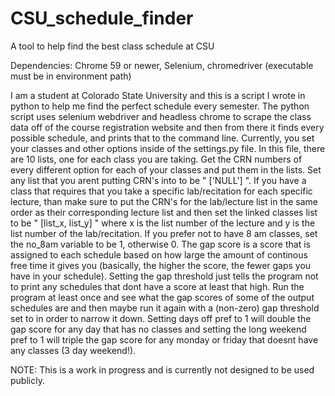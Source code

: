 # CSU_schedule_finder
A tool to help find the best class schedule at CSU

Dependencies: 
Chrome 59 or newer, 
Selenium, 
chromedriver (executable must be in environment path)

I am a student at Colorado State University and this is a script I wrote in python to help me find the perfect schedule every semester. The python script uses selenium webdriver and headless chrome to scrape the class data off of the course registration website and then from there it finds every possible schedule, and prints that to the command line. Currently, you set your classes and other options inside of the settings.py file. In this file, there are 10 lists, one for each class you are taking. Get the CRN numbers of every different option for each of your classes and put them in the lists. Set any list that you arent putting CRN's into to be " ['NULL'] ". If you have a class that requires that you take a specific lab/recitation for each specific lecture, than make sure to put the CRN's for the lab/lecture list in the same order as their corresponding lecture list and then set the linked classes list to be " [list_x, list_y] " where x is the list number of the lecture and y is the list number of the lab/recitation. If you prefer not to have 8 am classes, set the no_8am variable to be 1, otherwise 0. The gap score is a score that is assigned to each schedule based on how large the amount of continous free time it gives you (basically, the higher the score, the fewer gaps you have in your schedule). Setting the gap threshold just tells the program not to print any schedules that dont have a score at least that high. Run the program at least once and see what the gap scores of some of the output schedules are and then maybe run it again with a (non-zero) gap threshold set to in order to narrow it down. Setting days off pref to 1 will double the gap score for any day that has no classes and setting the long weekend pref to 1 will triple the gap score for any monday or friday that doesnt have any classes (3 day weekend!).

NOTE: This is a work in progress and is currently not designed to be used publicly.
